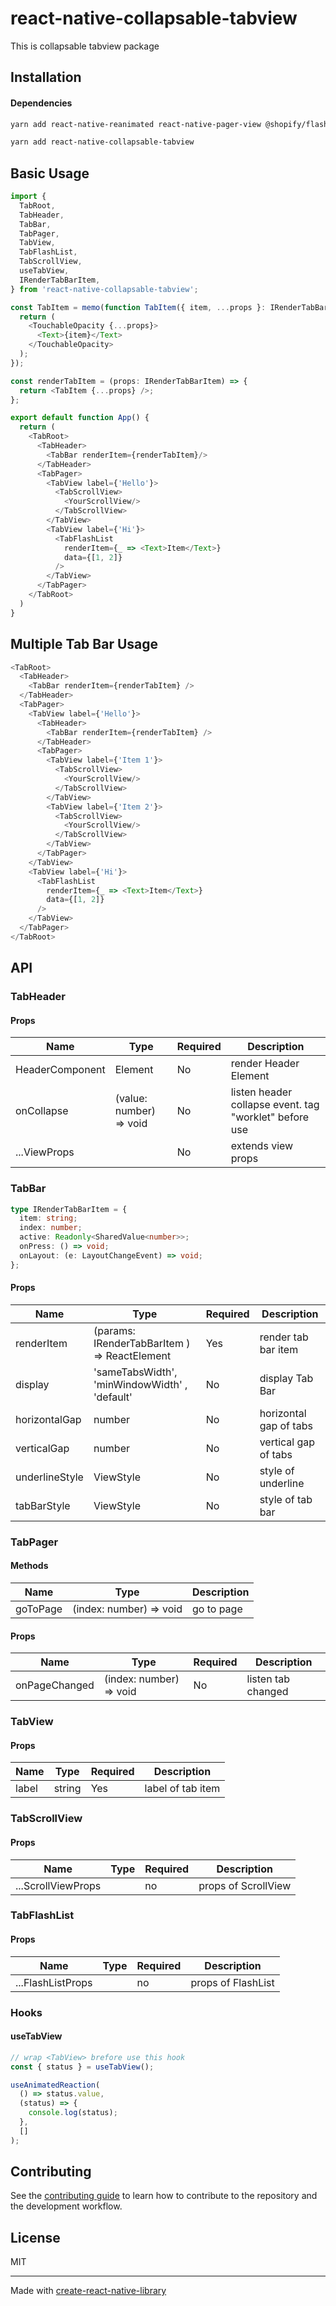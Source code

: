 # react-native-collapsable-tabview

This is collapsable tabview package

## Installation

#### Dependencies
```sh
yarn add react-native-reanimated react-native-pager-view @shopify/flash-list
```

```sh
yarn add react-native-collapsable-tabview
```

## Basic Usage

```js
import {
  TabRoot,
  TabHeader,
  TabBar,
  TabPager,
  TabView,
  TabFlashList,
  TabScrollView,
  useTabView,
  IRenderTabBarItem,
} from 'react-native-collapsable-tabview';

const TabItem = memo(function TabItem({ item, ...props }: IRenderTabBarItem) {
  return (
    <TouchableOpacity {...props}>
      <Text>{item}</Text>
    </TouchableOpacity>
  );
});

const renderTabItem = (props: IRenderTabBarItem) => {
  return <TabItem {...props} />;
};

export default function App() {
  return (
    <TabRoot>
      <TabHeader>
        <TabBar renderItem={renderTabItem}/>
      </TabHeader>
      <TabPager>
        <TabView label={'Hello'}>
          <TabScrollView>
            <YourScrollView/>
          </TabScrollView>
        </TabView>
        <TabView label={'Hi'}>
          <TabFlashList
            renderItem={_ => <Text>Item</Text>}
            data={[1, 2]}
          />
        </TabView>
      </TabPager>
    </TabRoot>
  )
}
```
## Multiple Tab Bar Usage
```js
<TabRoot>
  <TabHeader>
    <TabBar renderItem={renderTabItem} />
  </TabHeader>
  <TabPager>
    <TabView label={'Hello'}>
      <TabHeader>
        <TabBar renderItem={renderTabItem} />
      </TabHeader>
      <TabPager>
        <TabView label={'Item 1'}>
          <TabScrollView>
            <YourScrollView/>
          </TabScrollView>
        </TabView>
        <TabView label={'Item 2'}>
          <TabScrollView>
            <YourScrollView/>
          </TabScrollView>
        </TabView>
      </TabPager>
    </TabView>
    <TabView label={'Hi'}>
      <TabFlashList
        renderItem={_ => <Text>Item</Text>}
        data={[1, 2]}
      />
    </TabView>
  </TabPager>
</TabRoot>
```


## API

### TabHeader
#### Props
Name            | Type                    | Required | Description                                             |
--------------- |-------------------------|----------|---------------------------------------------------------|
HeaderComponent | Element                 | No       | render Header Element                                   |
onCollapse      | (value: number) => void | No       | listen header collapse  event. tag "worklet" before use |
...ViewProps    |                         | No       | extends view props                                      |

### TabBar
```ts
type IRenderTabBarItem = {
  item: string;
  index: number;
  active: Readonly<SharedValue<number>>;
  onPress: () => void;
  onLayout: (e: LayoutChangeEvent) => void;
};
```
#### Props
Name            | Type                                          | Required | Description            |
--------------- |-----------------------------------------------|-----|------------------------|
renderItem      | (params: IRenderTabBarItem ) => ReactElement     | Yes             | render tab bar item    |
display         | 'sameTabsWidth', 'minWindowWidth' , 'default' | No  | display Tab Bar        |
horizontalGap   | number                                        | No  | horizontal gap of tabs |
verticalGap     | number                                        | No  | vertical gap of tabs   |
underlineStyle  | ViewStyle                                     | No  | style of underline     |
tabBarStyle     | ViewStyle                                     | No  | style of tab bar       |

### TabPager
#### Methods
Name            | Type                      | Description |
--------------- |---------------------------|-------------|
goToPage         | (index: number) => void  | go to page  |

#### Props
Name            | Type                     | Required | Description        |
--------------- |--------------------------|----------|--------------------|
onPageChanged   |  (index: number) => void | No       | listen tab changed |

### TabView
#### Props
Name            | Type   | Required | Description       |
--------------- |--------|----------|-------------------|
label   | string | Yes      | label of tab item |


### TabScrollView
#### Props
Name            | Type   | Required | Description         |
--------------- |--------|----------|---------------------|
...ScrollViewProps   |  | no        | props of ScrollView |

### TabFlashList
#### Props
Name            | Type   | Required | Description         |
--------------- |--------|----------|---------------------|
...FlashListProps   |  | no        | props of FlashList |

### Hooks
#### useTabView
```js
// wrap <TabView> brefore use this hook
const { status } = useTabView();

useAnimatedReaction(
  () => status.value,
  (status) => {
    console.log(status);
  },
  []
);
```

## Contributing

See the [contributing guide](CONTRIBUTING.md) to learn how to contribute to the repository and the development workflow.

## License

MIT

---

Made with [create-react-native-library](https://github.com/callstack/react-native-builder-bob)
